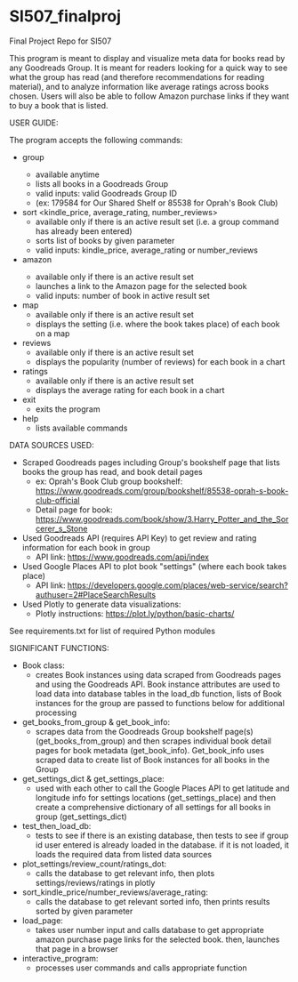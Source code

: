 # SI507_finalproj
Final Project Repo for SI507

This program is meant to display and visualize meta data for books read by any Goodreads Group. It is meant for readers looking for a quick way to see what the group has read (and therefore recommendations for reading material), and to analyze information like average ratings across books chosen. Users will also be able to follow Amazon purchase links if they want to buy a book that is listed. 

USER GUIDE:

The program accepts the following commands:

- group <Goodreads Group ID>
  - available anytime
  - lists all books in a Goodreads Group
  - valid inputs: valid Goodreads Group ID
  - (ex: 179584 for Our Shared Shelf or 85538 for Oprah's Book Club)
- sort <kindle_price, average_rating, number_reviews>
  - available only if there is an active result set (i.e. a group command has already been entered)
  - sorts list of books by given parameter
  - valid inputs: kindle_price, average_rating or number_reviews
- amazon <result number>
  - available only if there is an active result set
  - launches a link to the Amazon page for the selected book
  - valid inputs: number of book in active result set
- map
  - available only if there is an active result set
  - displays the setting (i.e. where the book takes place) of each book on a map
- reviews
  - available only if there is an active result set
  - displays the popularity (number of reviews) for each book in a chart
- ratings
  - available only if there is an active result set
  - displays the average rating for each book in a chart
- exit
  - exits the program
- help
  - lists available commands
  


DATA SOURCES USED:

- Scraped Goodreads pages including Group's bookshelf page that lists books the group has read, and book detail pages 
  - ex: Oprah's Book Club group bookshelf: https://www.goodreads.com/group/bookshelf/85538-oprah-s-book-club-official
  - Detail page for book: https://www.goodreads.com/book/show/3.Harry_Potter_and_the_Sorcerer_s_Stone
- Used Goodreads API (requires API Key) to get review and rating information for each book in group
  - API link: https://www.goodreads.com/api/index
- Used Google Places API to plot book "settings" (where each book takes place) 
  - API link: https://developers.google.com/places/web-service/search?authuser=2#PlaceSearchResults
- Used Plotly to generate data visualizations:
  - Plotly instructions: https://plot.ly/python/basic-charts/

See requirements.txt for list of required Python modules 

SIGNIFICANT FUNCTIONS:

- Book class:
  - creates Book instances using data scraped from Goodreads pages and using the Goodreads API. Book instance attributes are used to load data into database tables in the load_db function, lists of Book instances for the group are passed to functions below for additional processing 
- get_books_from_group & get_book_info:
  - scrapes data from the Goodreads Group bookshelf page(s) (get_books_from_group) and then scrapes individual book detail pages for book metadata (get_book_info). Get_book_info uses scraped data to create list of Book instances for all books in the Group 
- get_settings_dict & get_settings_place:
  - used with each other to call the Google Places API to get latitude and longitude info for settings locations (get_settings_place) and then create a comprehensive dictionary of all settings for all books in group (get_settings_dict)
- test_then_load_db:
  - tests to see if there is an existing database, then tests to see if group id user entered is already loaded in the          database. if it is not loaded, it loads the required data from listed data sources 
- plot_settings/review_count/ratings_dot:
  - calls the database to get relevant info, then plots settings/reviews/ratings in plotly 
- sort_kindle_price/number_reviews/average_rating:
  - calls the database to get relevant sorted info, then prints results sorted by given parameter
- load_page:
  - takes user number input and calls database to get appropriate amazon purchase page links for the selected book. then, launches that page in a browser  
- interactive_program:
  - processes user commands and calls appropriate function 

